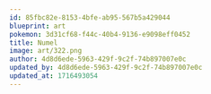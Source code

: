 ```yaml
---
id: 85fbc82e-8153-4bfe-ab95-567b5a429044
blueprint: art
pokemon: 3d31cf68-f44c-40b4-9136-e9098eff0452
title: Numel
image: art/322.png
author: 4d8d6ede-5963-429f-9c2f-74b897007e0c
updated_by: 4d8d6ede-5963-429f-9c2f-74b897007e0c
updated_at: 1716493054
---
```


